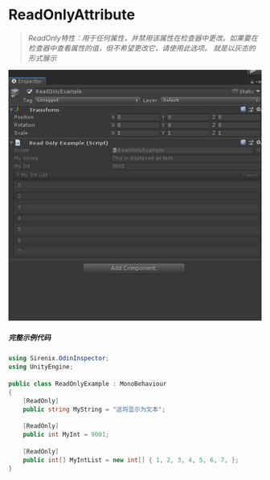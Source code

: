 # ReadOnlyAttribute

> *ReadOnly特性：用于任何属性，并禁用该属性在检查器中更改。如果要在检查器中查看属性的值，但不希望更改它，请使用此选项。*
> *就是以灰态的形式展示*

![img](../image/ReadOnlyAttribute/post-662-5fb7dbf7dd7a0.png)

##### 完整示例代码

```cs
using Sirenix.OdinInspector;
using UnityEngine;

public class ReadOnlyExample : MonoBehaviour
{
    [ReadOnly]
    public string MyString = "这将显示为文本";

    [ReadOnly]
    public int MyInt = 9001;

    [ReadOnly]
    public int[] MyIntList = new int[] { 1, 2, 3, 4, 5, 6, 7, };
}
```